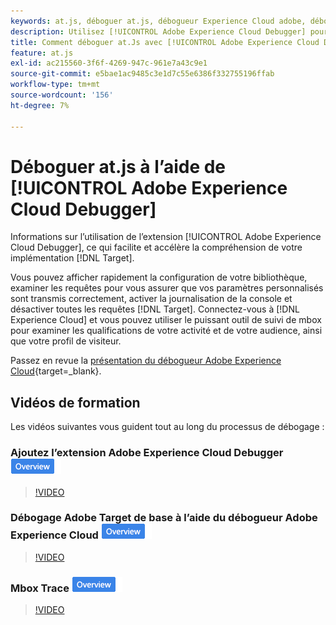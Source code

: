 ```yaml
---
keywords: at.js, déboguer at.js, débogueur Experience Cloud adobe, débogueur experience cloud, mbox trace, débogage, débogage, 9 $
description: Utilisez [!UICONTROL Adobe Experience Cloud Debugger] pour afficher la configuration de votre bibliothèque, examiner les requêtes, activer la journalisation de la console, désactiver les  [!DNL Target] demandes d’appel, etc.
title: Comment déboguer at.Js avec [!UICONTROL Adobe Experience Cloud Debugger] ?
feature: at.js
exl-id: ac215560-3f6f-4269-947c-961e7a43c9e1
source-git-commit: e5bae1ac9485c3e1d7c55e6386f332755196ffab
workflow-type: tm+mt
source-wordcount: '156'
ht-degree: 7%

---
```


# Déboguer at.js à l’aide de [!UICONTROL Adobe Experience Cloud Debugger]

Informations sur l’utilisation de l’extension [!UICONTROL Adobe Experience Cloud Debugger], ce qui facilite et accélère la compréhension de votre implémentation [!DNL Target].

Vous pouvez afficher rapidement la configuration de votre bibliothèque, examiner les requêtes pour vous assurer que vos paramètres personnalisés sont transmis correctement, activer la journalisation de la console et désactiver toutes les requêtes [!DNL Target]. Connectez-vous à [!DNL Experience Cloud] et vous pouvez utiliser le puissant outil de suivi de mbox pour examiner les qualifications de votre activité et de votre audience, ainsi que votre profil de visiteur.

Passez en revue la [présentation du débogueur Adobe Experience Cloud](https://experienceleague.adobe.com/docs/experience-platform/debugger/home.html){target=_blank}.

## Vidéos de formation

Les vidéos suivantes vous guident tout au long du processus de débogage :

### Ajoutez l’extension Adobe Experience Cloud Debugger ![Badge d’aperçu](../../assets/overview.png)

>[!VIDEO](https://video.tv.adobe.com/v/23114/?quality=12)

### Débogage Adobe Target de base à l’aide du débogueur Adobe Experience Cloud ![Badge d’aperçu](../../assets/overview.png)

>[!VIDEO](https://video.tv.adobe.com/v/23115/?quality=12)

### Mbox Trace ![Badge d’aperçu](../../assets/overview.png)

>[!VIDEO](https://video.tv.adobe.com/v/23113/?quality=12)
